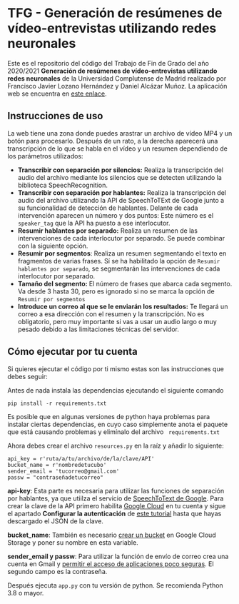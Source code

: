 # TFG - Generación de resúmenes de vídeo-entrevistas utilizando redes neuronales
Este es el repositorio del código del Trabajo de Fin de Grado del año 2020/2021 **Generación de resúmenes de vídeo-entrevistas utilizando redes neuronales** de la Universidad Complutense de Madrid realizado por Francisco Javier Lozano Hernández y Daniel Alcázar Muñoz. La aplicación web se encuentra en [este enlace](https://holstein.fdi.ucm.es/tfg/2021/video/).
## Instrucciones de uso
La web tiene una zona donde puedes arastrar un archivo de vídeo MP4 y un botón para procesarlo. Después de un rato, a la derecha aparecerá una transcripción de lo que se habla en el vídeo y un resumen dependiendo de los parámetros utilizados:
* **Transcribir con separación por silencios:** Realiza la transcripción del audio del archivo mediante los silencios que se detecten utilizando la biblioteca SpeechRecognition.
* **Transcribir con separación por hablantes:** Realiza la transcripción del audio del archivo utilizando la API de SpeechToTExt de Google junto a su funcionalidad de detección de hablantes. Delante de cada intervención aparecen un número y dos puntos: Este número es el ```speaker_tag``` que la API ha puesto a ese interlocutor.
* **Resumir hablantes por separado:** Realiza un resumen de las intervenciones de cada interlocutor por separado. Se puede combinar con la siguiente opción.
* **Resumir por segmentos**: Realiza un resumen segmentando el texto en fragmentos de varias frases. Sí se ha habilitado la opción de ```Resumir hablantes por separado```, se segmentarán las intervenciones de cada interlocutor por separado.
* **Tamaño del segmento:** El número de frases que abarca cada segmento. Va desde 3 hasta 30, pero es ignorado si no se marca la opción de ``` Resumir por segmentos ```
* **Introduce un correo al que se le enviarán los resultados:** Te llegará un correo a esa dirección con el resumen y la transcripción. No es obligatorio, pero muy importante si vas a usar un audio largo o muy pesado debido a las limitaciones técnicas del servidor.

## Cómo ejecutar por tu cuenta
Si quieres ejecutar el código por ti mismo estas son las instrucciones que debes seguir:

Antes de nada instala las dependencias ejecutando el siguiente comando
```
pip install -r requirements.txt
```
Es posible que en algunas versiones de python haya problemas para instalar ciertas dependencias, en cuyo caso simplemente anota el paquete que está causando problemas y elimínalo del archivo ``` requirements.txt```

Ahora debes crear el archivo ``` resources.py ``` en la raíz y añadir lo siguiente:
```
api_key = r'ruta/a/tu/archivo/de/la/clave/API'
bucket_name = r'nombredetucubo'
sender_email = 'tucorreo@gmail.com'
passw = "contraseñadetucorreo"
```

**api-key**: Esta parte es necesaria para utilizar las funciones de separación por hablantes, ya que utiilza el servicio de [SpeechToText de Google](https://cloud.google.com/speech-to-text?hl=es). Para crear la clave de la API primero habilita [Google Cloud](https://cloud.google.com/) en tu cuenta y sigue el apartado **Configurar la autenticación** de [este tutorial](https://cloud.google.com/speech-to-text/docs/libraries?hl=es#linux-or-macos) hasta que hayas descargado el JSON de la clave.

**bucket_name**: También es necesario [crear un bucket](https://cloud.google.com/storage/docs/creating-buckets?hl=es) en Google Cloud Storage y poner su nombre en esta variable.

**sender_email y passw**: Para utilizar la función de envío de correo crea una cuenta en Gmail y [permitir el acceso de aplicaciones poco seguras]( https://myaccount.google.com/lesssecureapps?pli=1). El segundo campo es la contraseña.

Después ejecuta ```app.py``` con tu versión de python. Se recomienda Python 3.8 o mayor.
